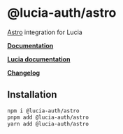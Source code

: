 # @lucia-auth/astro

[Astro](https://astro.build) integration for Lucia

**[Documentation](https://lucia-auth.com/astro/start-here/getting-started)**

**[Lucia documentation](https://lucia-auth.com)**

**[Changelog](https://github.com/pilcrowOnPaper/lucia/blob/main/packages/astro/CHANGELOG.md)**

## Installation

```bash
npm i @lucia-auth/astro
pnpm add @lucia-auth/astro
yarn add @lucia-auth/astro
```
